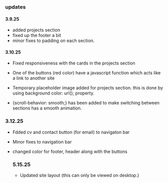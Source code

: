 
### updates

#### 3.9.25

- added projects section
- fixed up the footer a bit
- minor fixes to padding on each section.

#### 3.10.25

- Fixed responsiveness with the cards in the projects section

- One of the buttons (red color) have a javascript function which acts like a link to another site

- Temporary placeholder image added for projects section. this is done by using background color: url(); property.

- {scroll-behavior: smooth;} has been added to make switching between sections has a smooth animation.

### 3.12.25

- Fdded cv and contact button (for email) to navigaton bar

- Minor fixes to navigation bar

- changed color for footer, header along with the buttons

  ### 5.15.25

  - Updated site layout (this can only be viewed on desktop.)
